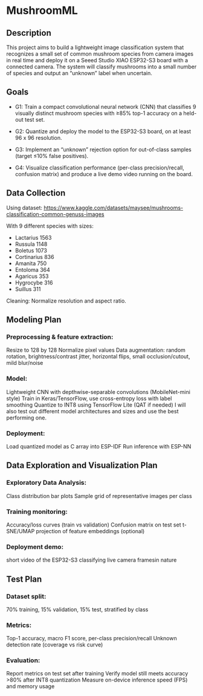 # MushroomML

## Description
This project aims to build a lightweight image classification system that recognizes a small set of common mushroom species from camera images in real time and deploy it on a Seeed Studio XIAO ESP32-S3 board with a connected camera. The system will classify mushrooms into a small number of species and output an “unknown” label when uncertain.

## Goals
- G1: Train a compact convolutional neural network (CNN) that classifies 9 visually distinct mushroom species with ≥85% top-1 accuracy on a held-out test set.

- G2: Quantize and deploy the model to the ESP32-S3 board, on at least 96 x 96 resolution.

- G3: Implement an “unknown” rejection option for out-of-class samples (target ≤10% false positives).

- G4: Visualize classification performance (per-class precision/recall, confusion matrix) and produce a live demo video running on the board.

## Data Collection

Using dataset:
https://www.kaggle.com/datasets/maysee/mushrooms-classification-common-genuss-images

With 9 different species with sizes:
- Lactarius      1563  
- Russula        1148  
- Boletus        1073  
- Cortinarius     836  
- Amanita         750  
- Entoloma        364  
- Agaricus        353  
- Hygrocybe       316  
- Suillus         311  

Cleaning: Normalize resolution and aspect ratio.

## Modeling Plan

### Preprocessing & feature extraction:
Resize to 128 by 128
Normalize pixel values
Data augmentation: random rotation, brightness/contrast jitter, horizontal flips, small occlusion/cutout, mild blur/noise

### Model:
Lightweight CNN with depthwise-separable convolutions (MobileNet-mini style)
Train in Keras/TensorFlow, use cross-entropy loss with label smoothing
Quantize to INT8 using TensorFlow Lite (QAT if needed)
I will also test out different model architectures and sizes and use the best performing one.

### Deployment:
Load quantized model as C array into ESP-IDF
Run inference with ESP-NN

## Data Exploration and Visualization Plan

### Exploratory Data Analysis:
Class distribution bar plots
Sample grid of representative images per class

### Training monitoring:
Accuracy/loss curves (train vs validation)
Confusion matrix on test set
t-SNE/UMAP projection of feature embeddings (optional)

### Deployment demo:
short video of the ESP32-S3 classifying live camera framesin nature

## Test Plan

### Dataset split:
70% training, 15% validation, 15% test, stratified by class
### Metrics:
Top-1 accuracy, macro F1 score, per-class precision/recall
Unknown detection rate (coverage vs risk curve)
### Evaluation:
Report metrics on test set after training
Verify model still meets accuracy >80% after INT8 quantization
Measure on-device inference speed (FPS) and memory usage

